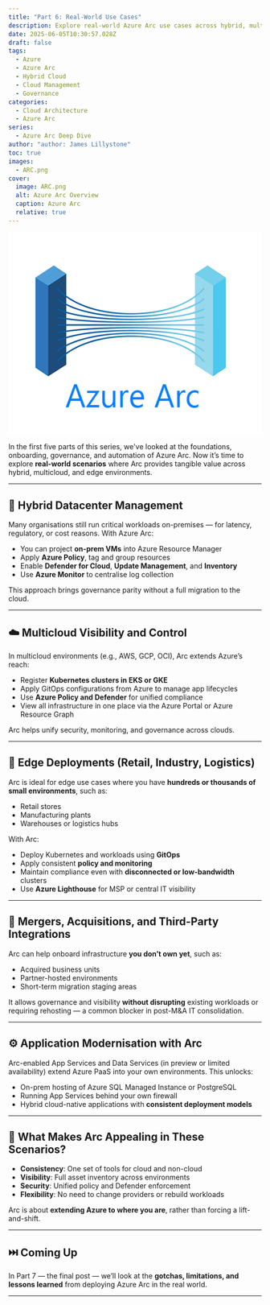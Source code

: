 ```yaml
---
title: "Part 6: Real-World Use Cases"
description: Explore real-world Azure Arc use cases across hybrid, multicloud, and edge — including datacenters, retail, and M&A scenarios.
date: 2025-06-05T10:30:57.028Z
draft: false
tags:
  - Azure
  - Azure Arc
  - Hybrid Cloud
  - Cloud Management
  - Governance
categories:
  - Cloud Architecture
  - Azure Arc
series:
  - Azure Arc Deep Dive
author: "author: James Lillystone"
toc: true
images:
  - ARC.png
cover:
  image: ARC.png
  alt: Azure Arc Overview
  caption: Azure Arc
  relative: true
---
```

![Image 1](ARC.png)

In the first five parts of this series, we've looked at the foundations, onboarding, governance, and automation of Azure Arc. Now it’s time to explore **real-world scenarios** where Arc provides tangible value across hybrid, multicloud, and edge environments.

---

## 🏢 Hybrid Datacenter Management

Many organisations still run critical workloads on-premises — for latency, regulatory, or cost reasons. With Azure Arc:

- You can project **on-prem VMs** into Azure Resource Manager
- Apply **Azure Policy**, tag and group resources
- Enable **Defender for Cloud**, **Update Management**, and **Inventory**
- Use **Azure Monitor** to centralise log collection

This approach brings governance parity without a full migration to the cloud.

---

## ☁️ Multicloud Visibility and Control

In multicloud environments (e.g., AWS, GCP, OCI), Arc extends Azure’s reach:

- Register **Kubernetes clusters in EKS or GKE**
- Apply GitOps configurations from Azure to manage app lifecycles
- Use **Azure Policy and Defender** for unified compliance
- View all infrastructure in one place via the Azure Portal or Azure Resource Graph

Arc helps unify security, monitoring, and governance across clouds.

---

## 🏬 Edge Deployments (Retail, Industry, Logistics)

Arc is ideal for edge use cases where you have **hundreds or thousands of small environments**, such as:

- Retail stores
- Manufacturing plants
- Warehouses or logistics hubs

With Arc:
- Deploy Kubernetes and workloads using **GitOps**
- Apply consistent **policy and monitoring**
- Maintain compliance even with **disconnected or low-bandwidth** clusters
- Use **Azure Lighthouse** for MSP or central IT visibility

---

## 🤝 Mergers, Acquisitions, and Third-Party Integrations

Arc can help onboard infrastructure **you don’t own yet**, such as:

- Acquired business units
- Partner-hosted environments
- Short-term migration staging areas

It allows governance and visibility **without disrupting** existing workloads or requiring rehosting — a common blocker in post-M&A IT consolidation.

---

## ⚙️ Application Modernisation with Arc

Arc-enabled App Services and Data Services (in preview or limited availability) extend Azure PaaS into your own environments. This unlocks:

- On-prem hosting of Azure SQL Managed Instance or PostgreSQL
- Running App Services behind your own firewall
- Hybrid cloud-native applications with **consistent deployment models**

---

## 🧠 What Makes Arc Appealing in These Scenarios?

- **Consistency**: One set of tools for cloud and non-cloud
- **Visibility**: Full asset inventory across environments
- **Security**: Unified policy and Defender enforcement
- **Flexibility**: No need to change providers or rebuild workloads

Arc is about **extending Azure to where you are**, rather than forcing a lift-and-shift.

---

## ⏭️ Coming Up

In Part 7 — the final post — we’ll look at the **gotchas, limitations, and lessons learned** from deploying Azure Arc in the real world.

---